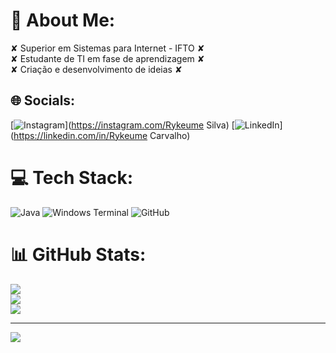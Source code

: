 # 💫 About Me:
✘ Superior em Sistemas para Internet - IFTO ✘<br>✘ Estudante de TI em fase de aprendizagem ✘<br>✘ Criação e desenvolvimento de ideias ✘


## 🌐 Socials:
[![Instagram](https://img.shields.io/badge/Instagram-%23E4405F.svg?logo=Instagram&logoColor=white)](https://instagram.com/Rykeume Silva) [![LinkedIn](https://img.shields.io/badge/LinkedIn-%230077B5.svg?logo=linkedin&logoColor=white)](https://linkedin.com/in/Rykeume Carvalho) 

# 💻 Tech Stack:
![Java](https://img.shields.io/badge/java-%23ED8B00.svg?style=for-the-badge&logo=openjdk&logoColor=white) ![Windows Terminal](https://img.shields.io/badge/Windows%20Terminal-%234D4D4D.svg?style=for-the-badge&logo=windows-terminal&logoColor=white) ![GitHub](https://img.shields.io/badge/github-%23121011.svg?style=for-the-badge&logo=github&logoColor=white)
# 📊 GitHub Stats:
![](https://github-readme-stats.vercel.app/api?username=Rykeume&theme=nightowl&hide_border=false&include_all_commits=false&count_private=false)<br/>
![](https://github-readme-streak-stats.herokuapp.com/?user=Rykeume&theme=nightowl&hide_border=false)<br/>
![](https://github-readme-stats.vercel.app/api/top-langs/?username=Rykeume&theme=nightowl&hide_border=false&include_all_commits=false&count_private=false&layout=compact)

---
[![](https://visitcount.itsvg.in/api?id=Rykeume&icon=0&color=0)](https://visitcount.itsvg.in)

<!-- Proudly created with GPRM ( https://gprm.itsvg.in ) -->

